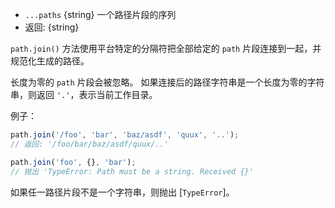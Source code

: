 <!-- YAML
added: v0.1.16
-->

* `...paths` {string} 一个路径片段的序列
* 返回: {string}

`path.join()` 方法使用平台特定的分隔符把全部给定的 `path` 片段连接到一起，并规范化生成的路径。

长度为零的 `path` 片段会被忽略。
如果连接后的路径字符串是一个长度为零的字符串，则返回 `'.'`，表示当前工作目录。

例子：

```js
path.join('/foo', 'bar', 'baz/asdf', 'quux', '..');
// 返回: '/foo/bar/baz/asdf/quux/..'

path.join('foo', {}, 'bar');
// 抛出 'TypeError: Path must be a string. Received {}'
```

如果任一路径片段不是一个字符串，则抛出 [`TypeError`]。

